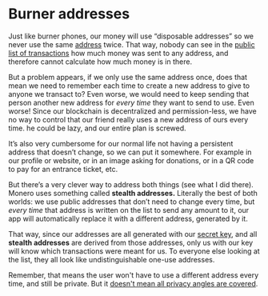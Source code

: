 # Burner addresses

Just like burner phones, our money will use “disposable addresses” so we never use the same [address](2.21-addresses.md) twice. That way, nobody can see in the [public list of transactions](2.10-money_ledger.md) how much money was sent to any address, and therefore cannot calculate how much money is in there.

But a problem appears, if we only use the same address once, does that mean we need to remember each time to create a new address to give to anyone we transact to? Even worse, we would need to keep sending that person another new address for *every time* they want to send to use. Even worse! Since our blockchain is decentralized and permission-less, we have no way to control that our friend really uses a new address of ours every time. he could be lazy, and our entire plan is screwed.

It’s also very cumbersome for our normal life not having a persistent address that doesn’t change, so we can put it somewhere. For example in our profile or website, or in an image asking for donations, or in a QR code to pay for an entrance ticket, etc.

But there’s a very clever way to address both things (see what I did there). Monero uses something called **stealth addresses.** Literally the best of both worlds: we use public addresses that don’t need to change every time, but *every time* that address is written on the list to send any amount to it, our app will automatically replace it with a different address, generated by it.

That way, since our addresses are all generated with our [secret key](2.18-public_key.md), and all **stealth addresses** are derived from those addresses, only us with our key will know which transactions were meant for us. To everyone else looking at the list, they all look like undistinguishable one-use addresses.

Remember, that means the user won't have to use a different address every time, and still be private.  But it [doesn't mean all privacy angles are covered](2.23-address_reuse.md).